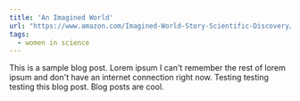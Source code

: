 ```yaml
---
title: 'An Imagined World'
url: "https://www.amazon.com/Imagined-World-Story-Scientific-Discovery/dp/0140062041"
tags:
  - women in science
---
```


This is a sample blog post. Lorem ipsum I can't remember the rest of lorem ipsum and don't have an internet connection right now. Testing testing testing this blog post. Blog posts are cool.

